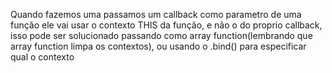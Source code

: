Quando fazemos uma passamos um callback como parametro de uma função
ele vai usar o contexto THIS da função, e não o do proprio callback,
isso pode ser solucionado passando como array function(lembrando que array function limpa os contextos), ou usando o .bind() para especificar qual o contexto

